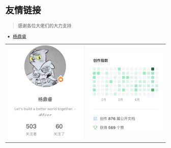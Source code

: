 # 友情链接

> 感谢各位大佬们的大力支持

- [杨鼎睿](https://yuque.com/abser)

<table><tr>
<td><a href="https://yuque.com/abser"><img src="abser.avatar.png" border=0></a></td>
<td><img src="abser.posts.png" border=0></td>
</tr></table>

